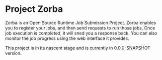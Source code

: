 Project Zorba
=====

Zorba is an Open Source Runtime Job Submission Project. Zorba enables you to register your jobs, and then send requests to run those jobs. Once job execution is completed, it will sned you a response back. You can also monitor the job progress using the web interface it provides. 

This project is in its nascent stage and is currently in 0.0.0-SNAPSHOT version.
